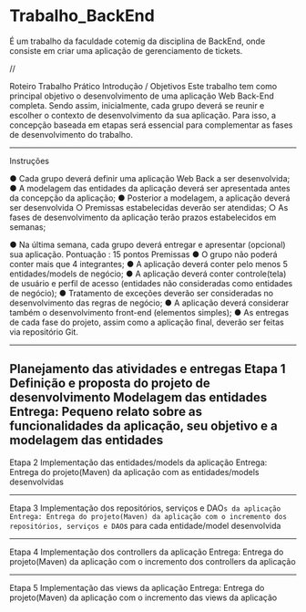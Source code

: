 # Trabalho_BackEnd
É um trabalho da faculdade cotemig da disciplina de BackEnd, onde consiste em criar uma aplicação de gerenciamento de tickets.

//

Roteiro Trabalho Prático
Introdução / Objetivos
Este trabalho tem como principal objetivo o desenvolvimento de uma aplicação Web
Back-End completa. Sendo assim, inicialmente, cada grupo deverá se reunir e escolher o
contexto de desenvolvimento da sua aplicação. Para isso, a concepção baseada em etapas
será essencial para complementar as fases de desenvolvimento do trabalho.

--------------------------------------------------------------------------------------------
Instruções


● Cada grupo deverá definir uma aplicação Web Back a ser desenvolvida;
● A modelagem das entidades da aplicação deverá ser apresentada antes da
concepção da aplicação;
● Posterior a modelagem, a aplicação deverá ser desenvolvida
○ Premissas estabelecidas deverão ser atendidas;
○ As fases de desenvolvimento da aplicação terão prazos estabelecidos em
semanas;

● Na última semana, cada grupo deverá entregar e apresentar (opcional) sua
aplicação.
Pontuação : 15 pontos
Premissas
● O grupo não poderá conter mais que 4 integrantes;
● A aplicação deverá conter pelo menos 5 entidades/models de negócio;
● A aplicação deverá conter controle(tela) de usuário e perfil de acesso (entidades não
consideradas como entidades de negócio);
● Tratamento de exceções deverão ser consideradas no desenvolvimento das regras
de negócio;
● A aplicação deverá considerar também o desenvolvimento front-end (elementos
simples);
● As entregas de cada fase do projeto, assim como a aplicação final, deverão ser
feitas via repositório Git.

---------------------------------------------------------------------------------------
Planejamento das atividades e entregas
Etapa 1
Definição e proposta do projeto de desenvolvimento
Modelagem das entidades
Entrega: Pequeno relato sobre as funcionalidades da aplicação, seu objetivo e a
modelagem das entidades
---------------------------------------------------------------------------------------
Etapa 2
Implementação das entidades/models da aplicação
Entrega: Entrega do projeto(Maven) da aplicação com as entidades/models desenvolvidas

---------------------------------------------------------------------------------------
Etapa 3
Implementação dos repositórios, serviços e DAO`s da aplicação
Entrega: Entrega do projeto(Maven) da aplicação com o incremento dos repositórios,
serviços e DAO`s para cada entidade/model desenvolvida

------------------------------------------------------------------------------------
Etapa 4
Implementação dos controllers da aplicação
Entrega: Entrega do projeto(Maven) da aplicação com o incremento dos controllers da
aplicação

-------------------------------------------------------------------------------------
Etapa 5
Implementação das views da aplicação
Entrega: Entrega do projeto(Maven) da aplicação com o incremento das views da aplicação

